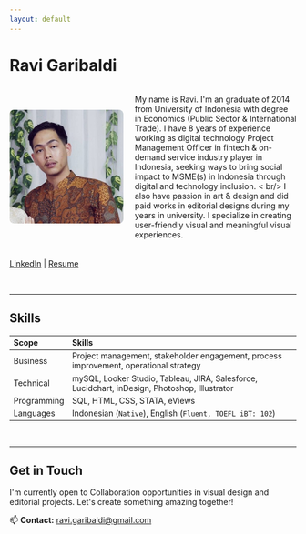 ```yaml
---
layout: default
---
```

# Ravi Garibaldi  
<div style="display: flex; gap: 20px; align-items: center; margin: 20px 0;">

<img src="/assets/profile.jpg" alt="Ravi Garibaldi" style="width: 200px; border-radius: 8px;">   

  <div>

My name is Ravi. I'm an  graduate of 2014 from University of Indonesia with degree in Economics (Public Sector & International Trade). I have 8 years of experience working as digital technology Project Management Officer in fintech & on-demand service industry player in Indonesia, seeking ways to bring social impact to MSME(s) in Indonesia through digital and technology inclusion.
< br/>
I also have passion in art & design and did paid works in editorial designs during my years in university. I specialize in creating user-friendly visual and meaningful visual experiences.

  </div>

</div>

[LinkedIn](https://www.linkedin.com/in/ravigaribaldi/) | [Resume](assets/resume.pdf)

<br />

---

## Skills  


| Scope    | Skills                                                                                          |
|:---------|:------------------------------------------------------------------------------------------------|
| Business  | Project management, stakeholder engagement, process improvement, operational strategy          |
| Technical | mySQL, Looker Studio, Tableau, JIRA, Salesforce, Lucidchart, inDesign, Photoshop, Illustrator  |
| Programming | SQL, HTML, CSS, STATA, eViews                                                                |
| Languages | Indonesian (`Native`), English (`Fluent, TOEFL iBT: 102`)                                      |

<br />

---

## Get in Touch  
I'm currently open to Collaboration opportunities in visual design and editorial projects. Let's create something amazing together!  

📫 **Contact:** [ravi.garibaldi@gmail.com](mailto:ravi.garibaldi@gmail.com)
